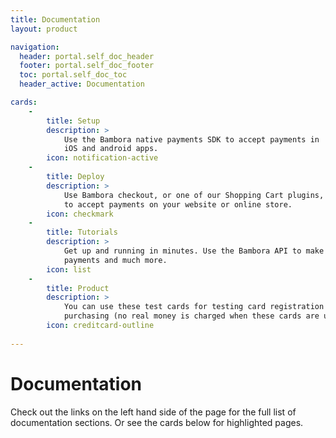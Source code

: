 ```yaml
---
title: Documentation
layout: product

navigation:
  header: portal.self_doc_header 
  footer: portal.self_doc_footer 
  toc: portal.self_doc_toc
  header_active: Documentation

cards:
    -                
        title: Setup 
        description: > 
            Use the Bambora native payments SDK to accept payments in 
            iOS and android apps.
        icon: notification-active
    -
        title: Deploy  
        description: > 
            Use Bambora checkout, or one of our Shopping Cart plugins, 
            to accept payments on your website or online store.
        icon: checkmark
    -
        title: Tutorials 
        description: >
            Get up and running in minutes. Use the Bambora API to make 
            payments and much more.
        icon: list
    -
        title: Product 
        description: >
            You can use these test cards for testing card registration and 
            purchasing (no real money is charged when these cards are used).
        icon: creditcard-outline
     
---
```


# Documentation

Check out the links on the left hand side of the page for the full list of 
documentation sections. Or see the cards below for highlighted pages. 

